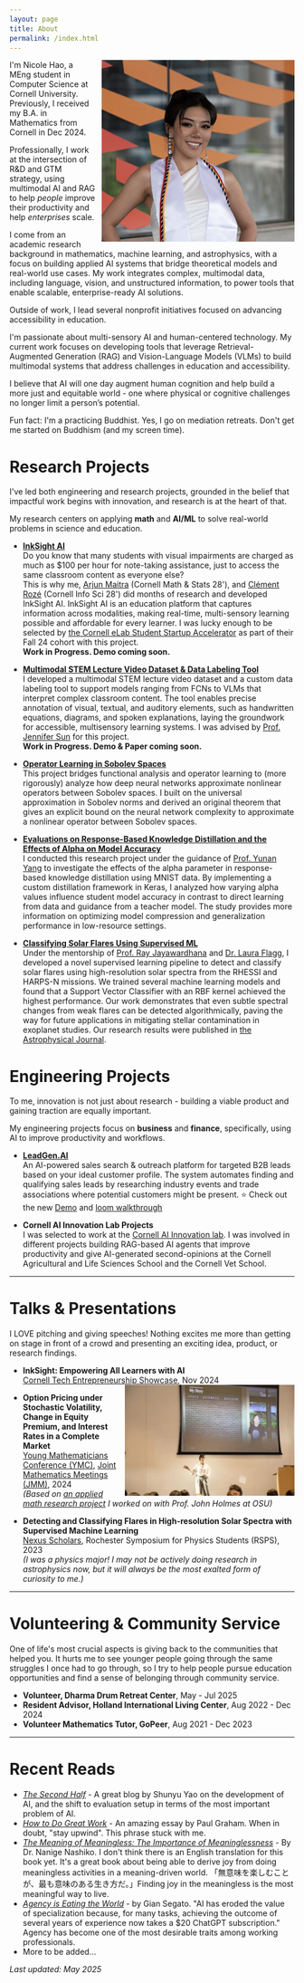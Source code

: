 ```yaml
---
layout: page
title: About
permalink: /index.html
---
```


<img style="float:right; padding-left:10px" src="images/profile-2025-05-28.png" width="341" height="321">

I'm Nicole Hao, a MEng student in Computer Science at Cornell University. Previously, I received my B.A. in Mathematics from Cornell in Dec 2024. 

Professionally, I work at the intersection of R&D and GTM strategy, using multimodal AI and RAG to help *people* improve their productivity and help *enterprises* scale. 

I come from an academic research background in mathematics, machine learning, and astrophysics, with a focus on building applied AI systems that bridge theoretical models and real-world use cases. My work integrates complex, multimodal data, including language, vision, and unstructured information, to power tools that enable scalable, enterprise-ready AI solutions.

Outside of work, I lead several nonprofit initiatives focused on advancing accessibility in education.

I'm passionate about multi-sensory AI and human-centered technology. My current work focuses on developing tools that leverage Retrieval-Augmented Generation (RAG) and Vision-Language Models (VLMs) to build multimodal systems that address challenges in education and accessibility. 

I believe that AI will one day augment human cognition and help build a more just and equitable world - one where physical or cognitive challenges no longer limit a person’s potential.

Fun fact: I'm a practicing Buddhist. Yes, I go on mediation retreats. Don't get me started on Buddhism (and my screen time).




# Research Projects
I've led both engineering and research projects, grounded in the belief that impactful work begins with innovation, and research is at the heart of that. <br>

My research centers on applying **math** and **AI/ML** to solve real-world problems in science and education.

-  **[InkSight AI](https://github.com/Cornell-InkSight/InkSightMVP.git)** <br>
Do you know that many students with visual impairments are charged as much as $100 per hour for note-taking assistance, just to access the same classroom content as everyone else? <br> This is why me, [Arjun Maitra](https://arjunmaitra.com/) (Cornell Math & Stats 28'), and [Clément Rozé](https://clementroze.com/) (Cornell Info Sci 28') did months of research and developed InkSight AI. InkSight AI is an education platform that captures information across modalities, making real-time, multi-sensory learning possible and affordable for every learner. I was lucky enough to be selected by [the Cornell eLab Student Startup Accelerator](https://eship.cornell.edu/elab-welcomes-24-student-startup-teams-to-fall-cohort/) as part of their Fall 24 cohort with this project. <br>
**Work in Progress. Demo coming soon.**

- **[Multimodal STEM Lecture Video Dataset & Data Labeling Tool](https://github.com/Cornell-InkSight/InkSight-DataLabeler.git)** <br>
I developed a multimodal STEM lecture video dataset and a custom data labeling tool to support models ranging from FCNs to VLMs that interpret complex classroom content. The tool enables precise annotation of visual, textual, and auditory elements, such as handwritten equations, diagrams, and spoken explanations, laying the groundwork for accessible, multisensory learning systems. I was advised by [Prof. Jennifer Sun](https://jenjsun.com/) for this project. <br>
**Work in Progress. Demo & Paper coming soon.**

- **[Operator Learning in Sobolev Spaces](https://github.com/nicolehao34/Operator-Learning-in-Sobolev-Spaces/blob/1e5a854088be6fa6befb59d4af8f21b874ac209c/MATH_6220_Final_Project%20(3).pdf)** <br>
This project bridges functional analysis and operator learning to (more rigorously) analyze how deep neural networks approximate nonlinear operators between Sobolev spaces. I built on the universal approximation in Sobolev norms and derived an original theorem that gives an explicit bound on the neural network complexity to approximate a nonlinear operator between Sobolev spaces.

- **[Evaluations on Response-Based Knowledge Distillation and the Effects of
Alpha on Model Accuracy](https://github.com/nicolehao34/Knowledge-Distillation-Effects-Of-Alpha/blob/ef5b7dce5d1f4a334c3b56c916856047dd087c86/Knowledge_Distillation_Final_Report.pdf)** <br>
I conducted this research project under the guidance of [Prof. Yunan Yang](https://yunany.github.io/) to investigate the effects of the alpha parameter in response-based knowledge distillation using MNIST data. By implementing a custom distillation framework in Keras, I analyzed how varying alpha values influence student model accuracy in contrast to direct learning from data and guidance from a teacher model. The study provides more information on optimizing model compression and generalization performance in low-resource settings.

- **[Classifying Solar Flares Using Supervised ML](https://github.com/nicolehao34/solar_flares_classification)** <br>
Under the mentorship of [Prof. Ray Jayawardhana](https://www.drrayjay.net/) and [Dr. Laura Flagg](https://lauraflagg.github.io/), I developed a novel supervised learning pipeline to detect and classify solar flares using high-resolution solar spectra from the RHESSI and HARPS-N missions. We trained several machine learning models and found that a Support Vector Classifier with an RBF kernel achieved the highest performance. Our work demonstrates that even subtle spectral changes from weak flares can be detected algorithmically, paving the way for future applications in mitigating stellar contamination in exoplanet studies. Our research results were published in [the Astrophysical Journal](https://iopscience.iop.org/article/10.3847/1538-4357/ad5be3).



# Engineering Projects
To me, innovation is not just about research - building a viable product and gaining traction are equally important.<br>

My engineering projects focus on **business** and **finance**, specifically, using AI to improve productivity and workflows.

- **[LeadGen.AI](https://github.com/nicolehao34/LeadGen.AI)** <br>
An AI-powered sales search & outreach platform for targeted B2B leads based on your ideal customer profile. The system automates finding and qualifying sales leads by researching industry events and trade associations where potential customers might be present. ⭐ Check out the new [Demo](https://GenLead-AI-nicolehao7.replit.app) and [loom walkthrough](https://www.loom.com/share/127c02e726394d038c29dd18419ce4d8?sid=7ff1b0c6-f1e7-4877-93ee-48ea8ae139ca) 

- **Cornell AI Innovation Lab Projects** <br>
I was selected to work at the [Cornell AI Innovation lab](https://it.cornell.edu/ai-innovation-lab). I was involved in different projects building RAG-based AI agents that improve productivity and give AI-generated second-opinions at the Cornell Agricultural and Life Sciences School and the Cornell Vet School. 


------

# Talks & Presentations
I LOVE pitching and giving speeches! Nothing excites me more than getting on stage in front of a crowd and presenting an exciting idea, product, or research findings.

- **InkSight: Empowering All Learners with AI**  
  [Cornell Tech Entrepreneurship Showcase](https://gradcareers.cornell.edu/event/cornell-entrepreneurship-showcase-student-pitches-venture-panel/), Nov 2024  <br>
  <img style="float:right; padding-left:10px" src="images/pitch.jpg" width="300" alt="Nicole Hao presenting at Cornell Tech Showcase">  

- **Option Pricing under Stochastic Volatility, Change in Equity Premium, and Interest Rates in a Complete Market**  
  [Young Mathematicians Conference (YMC)](efaidnbmnnnibpcajpcglclefindmkaj/https://ymc.osu.edu/sites/default/files/2023-08/ymc_2023-2.pdf), [Joint Mathematics Meetings (JMM)](https://jointmathematicsmeetings.org/meetings/national/jmm2024/2300_presenters.html), 2024  
  *(Based on [an applied math research project](https://arxiv.org/abs/2408.15416) I worked on with Prof. John Holmes at OSU)*  <br>
  <!-- <img style="float:right; padding-left:10px" src="images/YMC.jpg" width="300" alt="Nicole Hao presenting at YMC">   -->

- **Detecting and Classifying Flares in High-resolution Solar Spectra with Supervised Machine Learning**  
  [Nexus Scholars](https://as.cornell.edu/news/nexus-scholar-applications-open-summer-2023), Rochester Symposium for Physics Students (RSPS), 2023  
  *(I was a physics major! I may not be actively doing research in astrophysics now, but it will always be the most exalted form of curiosity to me.)*  <br>
  <!-- <img style="float:right; padding-left:10px" src="images/Nexus.jpg" width="300" alt="Nicole Hao presenting at RSPS">   -->


------

# Volunteering & Community Service
One of life's most crucial aspects is giving back to the communities that helped you. It hurts me to see younger people going through the same struggles I once had to go through, so I try to help people pursue education opportunities and find a sense of belonging through community service. 

- **Volunteer, Dharma Drum Retreat Center**, May - Jul 2025
- **Resident Advisor, Holland International Living Center**, Aug 2022 - Dec 2024
- **Volunteer Mathematics Tutor, GoPeer**, Aug 2021 - Dec 2023

------

# Recent Reads

- *[The Second Half](https://ysymyth.github.io/The-Second-Half/)* - A great blog by Shunyu Yao on the development of AI, and the shift to evaluation setup in terms of the most important problem of AI.
- *[How to Do Great Work](https://www.paulgraham.com/greatwork.html)* - An amazing essay by Paul Graham. When in doubt, "stay upwind". This phrase stuck with me. 
- *[The Meaning of Meaningless: The Importance of Meaninglessness](https://www.amazon.com/Meaning-Meaningless-Importance-Meaninglessness-Publication-ebook/dp/B0DJ1J5DLH)* - By Dr. Nanige Nashiko. I don't think there is an English translation for this book yet. It's a great book about being able to derive joy from doing meaningless activities in a meaning-driven world. <be>
「無意味を楽しむことが、最も意味のある生き方だ。」Finding joy in the meaningless is the most meaningful way to live.
- *[Agency is Eating the World](https://giansegato.com/essays/agency-is-eating-the-world)* - by Gian Segato. "AI has eroded the value of specialization because, for many tasks, achieving the outcome of several years of experience now takes a $20 ChatGPT subscription." Agency has become one of the most desirable traits among working professionals.
- More to be added...







_Last updated: May 2025_
